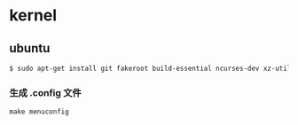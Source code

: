 # kernel

## ubuntu

```bash
$ sudo apt-get install git fakeroot build-essential ncurses-dev xz-utils libssl-dev bc flex
```

### 生成 .config 文件

```
make menuconfig
```
